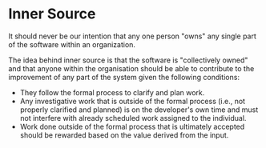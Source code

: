 # Inner Source

It should never be our intention that any one person "owns" any single part of the software within an organization.

The idea behind inner source is that the software is "collectively owned" and that anyone within the organisation should be able to contribute to the improvement of any part of the system given the following conditions:

- They follow the formal process to clarify and plan work.
- Any investigative work that is outside of the formal process (i.e., not properly clarified and planned) is on the developer's own time and must not interfere with already scheduled work assigned to the individual.
- Work done outside of the formal process that is ultimately accepted should be rewarded based on the value derived from the input.